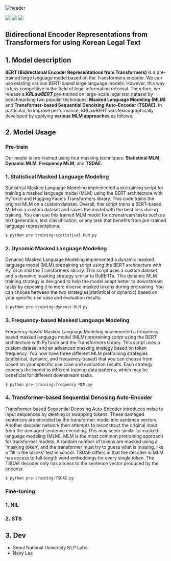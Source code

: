 ![header](https://capsule-render.vercel.app/api?type=transparent&color=gradient&height=300&section=header&text=%20KRLawBERT%20&fontColor=f7e600&textBg=true&fontSize=100)

<img src="https://img.shields.io/badge/BERT-f7e600?style=flat-square&logo=Gitee&logoColor=black"/> <img src="https://img.shields.io/badge/Python-f7e600?style=flat-square&logo=Python&logoColor=black"/> <img src="https://img.shields.io/badge/Colab-f7e600?style=flat-square&logo=Google Colab&logoColor=black"/> 


## Bidirectional Encoder Representations from Transformers for using Korean Legal Text

## 1. Model description
 **BERT (Bidirectional Encoder Representations from Transformers)** is a pre-trained large language model based on the Transformers encoder. We can use existing various BERT-based large language models. However, this way is less competitive in the field of legal information retrieval. Therefore, we release a ***KRLawBERT*** pre-trained on large-scale legal text dataset by benchmarking two popular techniques: **Masked Language Modeling (MLM)** and **Transformer-based Sequential Denoising Auto-Encoder (TSDAE)**. In particular, to improve performance, KRLawBERT was lexicographically developed by applying **various MLM approaches** as follows.


## 2. Model Usage
### Pre-train
Our model is pre-trained using four masking techniques: **Statistical MLM**, **Dynamic MLM**, **Frequency MLM**, and **TSDAE**.

### 1. Statistical Masked Language Modeling
Statistical Masked Language Modeling implemented a pretraining script for training a masked language model (MLM) using the BERT architecture with PyTorch and Hugging Face's Transformers library. This code trains the original MLM on a custom dataset. Overall, this script trains a BERT-based MLM on a custom dataset and saves the model with the best loss during training. You can use this trained MLM model for downstream tasks such as text generation, text classification, or any task that benefits from pre-trained language representations.

```python
$ python pre-training/statistical-MLM.py
```

### 2. Dynamic Masked Language Modeling
Dynamic Masked Language Modeling implemented a dynamic masked language model (MLM) pretraining script using the BERT architecture with PyTorch and the Transformers library. This script uses a custom dataset and a dynamic masking strategy similar to RoBERTa. This dynamic MLM training strategy is designed to help the model adapt better to downstream tasks by exposing it to more diverse masked tokens during pretraining. You can choose between the two strategies(statistical or dynamic) based on your specific use case and evaluation results.

```python
$ python pre-training/dynamic-MLM.py
```

### 3. Frequency-based Masked Language Modeling
Frequency-based Masked Language Modeling implemented a frequency-based masked language model (MLM) pretraining script using the BERT architecture with PyTorch and the Transformers library. This script uses a custom dataset and an advanced masking strategy based on token frequency. You now have three different MLM pretraining strategies (statistical, dynamic, and frequency-based) that you can choose from based on your specific use case and evaluation results. Each strategy exposes the model to different training data patterns, which may be beneficial for different downstream tasks.

```python
$ python pre-training/frequency-MLM.py
```

### 4. Transformer-based Sequential Denosing Auto-Encoder
Transformer-based Sequential Denosing Auto-Encoder introduces noise to input sequences by deleting or swapping tokens. These damaged sentences are encoded by the transformer model into sentence vectors. Another decoder network then attempts to reconstruct the original input from the damaged sentence encoding. This may seem similar to masked-language modeling (MLM). MLM is the most common pretraining approach for transformer models. A random number of tokens are masked using a ‘masking token’, and the transformer must try to guess what is missing, like a ‘fill in the blanks’ test in school. TSDAE differs in that the decoder in MLM has access to full-length word embeddings for every single token. The TSDAE decoder only has access to the sentence vector produced by the encoder.
```python
$ python pre-training/TSDAE.py
```

### Fine-tuning

### 1. NIL

### 2. STS


## 3. Dev
  - Seoul National University NLP Labs
  - Navy Lee
